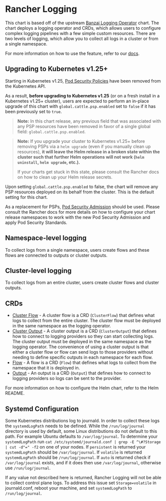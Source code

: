 # Rancher Logging

This chart is based off of the upstream [Banzai Logging Operator](https://banzaicloud.com/docs/one-eye/logging-operator/) chart. The chart deploys a logging operator and CRDs, which allows users to configure complex logging pipelines with a few simple custom resources. There are two levels of logging, which allow you to collect all logs in a cluster or from a single namespace.

For more information on how to use the feature, refer to our [docs](https://rancher.com/docs/rancher/v2.x/en/logging/v2.7/).

## Upgrading to Kubernetes v1.25+

Starting in Kubernetes v1.25, [Pod Security Policies](https://kubernetes.io/docs/concepts/security/pod-security-policy/) have been removed from the Kubernetes API.

As a result, **before upgrading to Kubernetes v1.25** (or on a fresh install in a Kubernetes v1.25+ cluster), users are expected to perform an in-place upgrade of this chart with `global.cattle.psp.enabled` set to `false` if it has been previously set to `true`.

> **Note:**
> In this chart release, any previous field that was associated with any PSP resources have been removed in favor of a single global field: `global.cattle.psp.enabled`.

> **Note:**
> If you upgrade your cluster to Kubernetes v1.25+ before removing PSPs via a `helm upgrade` (even if you manually clean up resources), **it will leave the Helm release in a broken state within the cluster such that further Helm operations will not work (`helm uninstall`, `helm upgrade`, etc.).**
>
> If your charts get stuck in this state, please consult the Rancher docs on how to clean up your Helm release secrets.

Upon setting `global.cattle.psp.enabled` to false, the chart will remove any PSP resources deployed on its behalf from the cluster. This is the default setting for this chart.

As a replacement for PSPs, [Pod Security Admission](https://kubernetes.io/docs/concepts/security/pod-security-admission/) should be used. Please consult the Rancher docs for more details on how to configure your chart release namespaces to work with the new Pod Security Admission and apply Pod Security Standards.

## Namespace-level logging

To collect logs from a single namespace, users create flows and these flows are connected to outputs or cluster outputs.

## Cluster-level logging

To collect logs from an entire cluster, users create cluster flows and cluster outputs.

## CRDs

- [Cluster Flow](https://banzaicloud.com/docs/one-eye/logging-operator/crds/v1beta1/clusterflow_types/) - A cluster flow is a CRD (`ClusterFlow`) that defines what logs to collect from the entire cluster. The cluster flow must be deployed in the same namespace as the logging operator.
- [Cluster Output](https://banzaicloud.com/docs/one-eye/logging-operator/crds/v1beta1/clusteroutput_types/) - A cluster output is a CRD (`ClusterOutput`) that defines how to connect to logging providers so they can start collecting logs. The cluster output must be deployed in the same namespace as the logging operator. The convenience of using a cluster output is that either a cluster flow or flow can send logs to those providers without needing to define specific outputs in each namespace for each flow.
- [Flow](https://banzaicloud.com/docs/one-eye/logging-operator/crds/v1beta1/flow_types/) - A flow is a CRD (`Flow`) that defines what logs to collect from the namespace that it is deployed in.
- [Output](https://banzaicloud.com/docs/one-eye/logging-operator/crds/v1beta1/output_types/) - An output is a CRD (`Output`) that defines how to connect to logging providers so logs can be sent to the provider.

For more information on how to configure the Helm chart, refer to the Helm README.

## Systemd Configuration
Some Kubernetes distributions log to journald.  In order to collect these logs the `systemdLogPath` needs to be defined. While the `/run/log/journal` directory is used by default, some Linux distributions do not default to this path. For example Ubuntu defaults to `/var/log/journal`.  To determine your `systemdLogPath` run `cat /etc/systemd/journald.conf | grep -E ^\#?Storage | cut -d"=" -f2` on one of your nodes.  If `persistent` is returned your `systemdLogPath` should be `/var/log/journal`.  If `volatile` is returned  `systemdLogPath` should be `/run/log/journal`. If `auto` is returned check if `/var/log/journal` exists, and if it does then use `/var/log/journal`, otherwise use `/run/log/journal`.

If any value not described here is returned, Rancher Logging will not be able to collect control plane logs. To address this issue set `Storage=volatile` in  journald.conf, reboot your machine, and set `systemdLogPath` to `/run/log/journal`.
